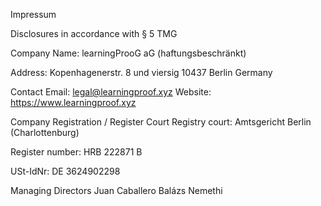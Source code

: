 

Impressum

Disclosures in accordance with § 5 TMG

Company Name: learningProoG aG (haftungsbeschränkt)

Address: 
Kopenhagenerstr. 8 und viersig
10437 Berlin
Germany

Contact
Email: legal@learningproof.xyz
Website: https://www.learningproof.xyz

Company Registration / Register Court
Registry court: Amtsgericht Berlin (Charlottenburg)

Register number: HRB 222871 B

USt-IdNr: DE 3624902298


Managing Directors
Juan Caballero
Balázs Nemethi
